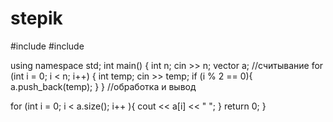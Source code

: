 # stepik
#include <iostream>
#include <vector>

using namespace std;
int main() {
int n;
cin >> n;
vector <int> a;
//считывание
for (int i = 0; i < n; i++) {
    int temp;
    cin >> temp;
    if (i % 2 == 0){
        a.push_back(temp);
    }
}
//обработка и вывод

for (int i = 0; i < a.size(); i++ ){
    cout << a[i] << " ";
}
  return 0;
}
